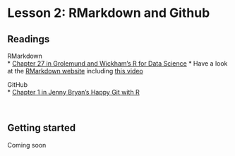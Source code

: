 Lesson 2: RMarkdown and Github
================

## Readings

RMarkdown  
\* [Chapter 27 in Grolemund and Wickham’s R for Data
Science](https://r4ds.had.co.nz/r-markdown.html) \* Have a look at the
[RMarkdown website](https://rmarkdown.rstudio.com/lesson-1.html)
including [this
video](https://rmarkdown.rstudio.com/authoring_quick_tour.html)

GitHub  
\* [Chapter 1 in Jenny Bryan’s Happy Git with
R](https://happygitwithr.com/big-picture.html)

<br>

## Getting started

Coming soon
